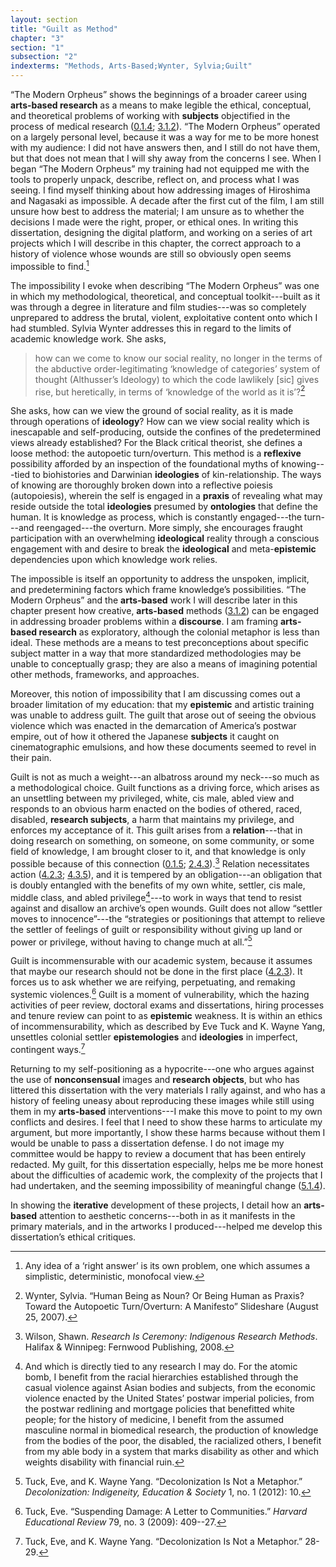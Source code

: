 ```yaml
---
layout: section
title: "Guilt as Method"
chapter: "3"
section: "1"
subsection: "2"
indexterms: "Methods, Arts-Based;Wynter, Sylvia;Guilt"
---
```


“The Modern Orpheus” shows the beginnings of a broader career using <span data-tooltip aria-haspopup="true" class="has-tip" data-disable-hover="false" tabindex="1" data-title="Arts-based methods refer to any research method that applies creative activity as a research method. This can include traditional arts like painting, sculpture, or dance, or more complex conceptual or multi-media approaches."><b>arts-based research</b></span> as a means to make legible the ethical, conceptual, and theoretical problems of working with <span data-tooltip aria-haspopup="true" class="has-tip" data-disable-hover="false" tabindex="1" data-title="The term research subject refers to a human person who has been ingested into a research program, and whose identity, personhood, and body have become the focus of a research program. I think of the subject in a Foucauldian sense: The 'subject' is a pun on the monarchal subject, someone who has no agency under the spectacular power of the sovereign. In this case it the subject lacks agency in relation to the researcher studying them."><b>subjects</b></span> objectified in the process of medical research (<a href="{{ site.baseurl }}/narrative/0_1_4">0.1.4</a>; <a href="{{ site.baseurl }}/narrative/3_1_2">3.1.2</a>). “The Modern Orpheus” operated on a largely personal level, because it was a way for me to be more honest with my audience: I did not have answers then, and I still do not have them, but that does not mean that I will shy away from the concerns I see. When I began “The Modern Orpheus” my training had not equipped me with the tools to properly unpack, describe, reflect on, and process what I was seeing. I find myself thinking about how addressing images of Hiroshima and Nagasaki as impossible. A decade after the first cut of the film, I am still unsure how best to address the material; I am unsure as to whether the decisions I made were the right, proper, or ethical ones. In writing this dissertation, designing the digital platform, and working on a series of art projects which I will describe in this chapter, the correct approach to a history of violence whose wounds are still so obviously open seems impossible to find.[^fn1]

The impossibility I evoke when describing “The Modern Orpheus” was one in which my methodological, theoretical, and conceptual toolkit---built as it was through a degree in literature and film studies---was so completely unprepared to address the brutal, violent, exploitative content onto which I had stumbled. Sylvia Wynter addresses this in regard to the limits of academic knowledge work. She asks, 

>how can we come to know our social reality, no longer in the terms of the abductive order-legitimating ‘knowledge of categories’ system of thought (Althusser’s Ideology) to which the code lawlikely [sic] gives rise, but heretically, in terms of ‘knowledge of the world as it is’?[^fn2]

She asks, how can we view the ground of social reality, as it is made through operations of <span data-tooltip aria-haspopup="true" class="has-tip" data-disable-hover="false" tabindex="1" data-title="Ideology refers to a generally agreed upon understanding of a phenomenon or cultural idea. Ideologies are like the air we breathe, in that they are pervasive and difficult to see without some framework to understand them."><b>ideology</b></span>? How can we view social reality which is inescapable and self-producing, outside the confines of the predetermined views already established? For the Black critical theorist, she defines a loose method: the autopoetic turn/overturn. This method is a <span data-tooltip aria-haspopup="true" class="has-tip" data-disable-hover="false" tabindex="1" data-title="Reflexivity refers to ability for researchers to reflect and comment on their own biases and problems as a method to improve their research."><b>reflexive</b></span> possibility afforded by an inspection of the foundational myths of knowing---tied to biohistories and Darwinian <span data-tooltip aria-haspopup="true" class="has-tip" data-disable-hover="false" tabindex="1" data-title="Ideology refers to a generally agreed upon understanding of a phenomenon or cultural idea. Ideologies are like the air we breathe, in that they are pervasive and difficult to see without some framework to understand them."><b>ideologies</b></span> of kin-relationship. The ways of knowing are thoroughly broken down into a reflective poiesis (autopoiesis), wherein the self is engaged in a <span data-tooltip aria-haspopup="true" class="has-tip" data-disable-hover="false" tabindex="1" data-title="Praxis, in academic conversations, is often defined in relation to and in opposition against theory. Praxis refers to how things are changed in the diegetic world, where theory is understood as being entirely conceptual."><b>praxis</b></span> of revealing what may reside outside the total <span data-tooltip aria-haspopup="true" class="has-tip" data-disable-hover="false" tabindex="1" data-title="Ideology refers to a generally agreed upon understanding of a phenomenon or cultural idea. Ideologies are like the air we breathe, in that they are pervasive and difficult to see without some framework to understand them."><b>ideologies</b></span> presumed by <span data-tooltip aria-haspopup="true" class="has-tip" data-disable-hover="false" tabindex="1" data-title="Ontology refers to the study of being in philosophy. I usually avoid the use of this term, because as I read it, ontology is dependent on how one describes and measures the real, which is better described as epistemology."><b>ontologies</b></span> that define the human. It is knowledge as process, which is constantly engaged---the turn---and reengaged---the overturn. More simply, she encourages fraught participation with an overwhelming <span data-tooltip aria-haspopup="true" class="has-tip" data-disable-hover="false" tabindex="1" data-title="Ideology refers to a generally agreed upon understanding of a phenomenon or cultural idea. Ideologies are like the air we breathe, in that they are pervasive and difficult to see without some framework to understand them."><b>ideological</b></span> reality through a conscious engagement with and desire to break the <span data-tooltip aria-haspopup="true" class="has-tip" data-disable-hover="false" tabindex="1" data-title="Ideology refers to a generally agreed upon understanding of a phenomenon or cultural idea. Ideologies are like the air we breathe, in that they are pervasive and difficult to see without some framework to understand them."><b>ideological</b></span> and meta-<span data-tooltip aria-haspopup="true" class="has-tip" data-disable-hover="false" tabindex="1" data-title="Epistemics is a philosophical term referring to the study of knowledge. I use it to talk about the entwined practices of scientific culture, its arguments, and its methodologies."><b>epistemic</b></span> dependencies upon which knowledge work relies. 

The impossible is itself an opportunity to address the unspoken, implicit, and predetermining factors which frame knowledge’s possibilities. “The Modern Orpheus” and the <span data-tooltip aria-haspopup="true" class="has-tip" data-disable-hover="false" tabindex="1" data-title="Arts-based methods refer to any research method that applies creative activity as a research method. This can include traditional arts like painting, sculpture, or dance, or more complex conceptual or multi-media approaches."><b>arts-based</b></span> work I will describe later in this chapter present how creative, <span data-tooltip aria-haspopup="true" class="has-tip" data-disable-hover="false" tabindex="1" data-title="Arts-based methods refer to any research method that applies creative activity as a research method. This can include traditional arts like painting, sculpture, or dance, or more complex conceptual or multi-media approaches."><b>arts-based</b></span> methods (<a href="{{ site.baseurl }}/narrative/3_1_2">3.1.2</a>) can be engaged in addressing broader problems within a <span data-tooltip aria-haspopup="true" class="has-tip" data-disable-hover="false" tabindex="1" data-title="Discourse refers to a scholarly conversation which occurs in a field of knowledge production. I use it in a Foucauldian sense, to convey the agreed upon modes and objects of discussion which are taken for granted in a community or scholarly field."><b>discourse</b></span>. I am framing <span data-tooltip aria-haspopup="true" class="has-tip" data-disable-hover="false" tabindex="1" data-title="Arts-based methods refer to any research method that applies creative activity as a research method. This can include traditional arts like painting, sculpture, or dance, or more complex conceptual or multi-media approaches."><b>arts-based research</b></span> as exploratory, although the colonial metaphor is less than ideal. These methods are a means to test preconceptions about specific subject matter in a way that more standardized methodologies may be unable to conceptually grasp; they are also a means of imagining potential other methods, frameworks, and approaches.

Moreover, this notion of impossibility that I am discussing comes out a broader limitation of my education: that my <span data-tooltip aria-haspopup="true" class="has-tip" data-disable-hover="false" tabindex="1" data-title="Epistemics is a philosophical term referring to the study of knowledge. I use it to talk about the entwined practices of scientific culture, its arguments, and its methodologies."><b>epistemic</b></span> and artistic training was unable to address guilt. The guilt that arose out of seeing the obvious violence which was enacted in the demarcation of America’s postwar empire, out of how it othered the Japanese <span data-tooltip aria-haspopup="true" class="has-tip" data-disable-hover="false" tabindex="1" data-title="The term research subject refers to a human person who has been ingested into a research program, and whose identity, personhood, and body have become the focus of a research program. I think of the subject in a Foucauldian sense: The 'subject' is a pun on the monarchal subject, someone who has no agency under the spectacular power of the sovereign. In this case it the subject lacks agency in relation to the researcher studying them."><b>subjects</b></span> it caught on cinematographic emulsions, and how these documents seemed to revel in their pain. 

Guilt is not as much a weight---an albatross around my neck---so much as a methodological choice. Guilt functions as a driving force, which arises as an unsettling between my privileged, white, cis male, abled view and responds to an obvious harm enacted on the bodies of othered, raced, disabled, <span data-tooltip aria-haspopup="true" class="has-tip" data-disable-hover="false" tabindex="1" data-title="The term research subject refers to a human person who has been ingested into a research program, and whose identity, personhood, and body have become the focus of a research program. I think of the subject in a Foucauldian sense: The 'subject' is a pun on the monarchal subject, someone who has no agency under the spectacular power of the sovereign. In this case it the subject lacks agency in relation to the researcher studying them."><b>research subjects</b></span>, a harm that maintains my privilege, and enforces my acceptance of it. This guilt arises from a <span data-tooltip aria-haspopup="true" class="has-tip" data-disable-hover="false" tabindex="1" data-title="Epistemics is a philosophical term referring to the study of knowledge. I use it to talk about the entwined practices of scientific culture, its arguments, and its methodologies."><b>relation</b></span>---that in doing research on something, on someone, on some community, or some field of knowledge, I am brought closer to it, and that knowledge is only possible because of this connection (<a href="{{ site.baseurl }}/narrative/0_1_5">0.1.5</a>; <a href="{{ site.baseurl }}/narrative/2_4_3">2.4.3</a>).[^fn3] Relation necessitates action (<a href="{{ site.baseurl }}/narrative/4_2_3">4.2.3</a>; <a href="{{ site.baseurl }}/narrative/4_3_5">4.3.5</a>), and it is tempered by an obligation---an obligation that is doubly entangled with the benefits of my own white, settler, cis male, middle class, and abled privilege[^fn4]---to work in ways that tend to resist against and disallow an archive’s open wounds. Guilt does not allow “settler moves to innocence”---the “strategies or positionings that attempt to relieve the settler of feelings of guilt or responsibility without giving up land or power or privilege, without having to change much at all.”[^fn5]

Guilt is incommensurable with our academic system, because it assumes that maybe our research should not be done in the first place (<a href="{{ site.baseurl }}/narrative/4_2_3">4.2.3</a>). It forces us to ask whether we are reifying, perpetuating, and remaking systemic violences.[^fn6] Guilt is a moment of vulnerability, which the hazing activities of peer review, doctoral exams and dissertations, hiring processes and tenure review can point to as <span data-tooltip aria-haspopup="true" class="has-tip" data-disable-hover="false" tabindex="1" data-title="Epistemics is a philosophical term referring to the study of knowledge. I use it to talk about the entwined practices of scientific culture, its arguments, and its methodologies."><b>epistemic</b></span> weakness. It is within an ethics of incommensurability, which as described by Eve Tuck and K. Wayne Yang, unsettles colonial settler <span data-tooltip aria-haspopup="true" class="has-tip" data-disable-hover="false" tabindex="1" data-title="Epistemics is a philosophical term referring to the study of knowledge. I use it to talk about the entwined practices of scientific culture, its arguments, and its methodologies."><b>epistemologies</b></span> and <span data-tooltip aria-haspopup="true" class="has-tip" data-disable-hover="false" tabindex="1" data-title="Ideology refers to a generally agreed upon understanding of a phenomenon or cultural idea. Ideologies are like the air we breathe, in that they are pervasive and difficult to see without some framework to understand them."><b>ideologies</b></span> in imperfect, contingent ways.[^fn7]

Returning to my self-positioning as a hypocrite---one who argues against the use of <span data-tooltip aria-haspopup="true" class="has-tip" data-disable-hover="false" tabindex="1" data-title="I use the phrase 'consent' to refer to the idea of informed consent: that a research subject needs to be aware of what will happen to them in a research project, and that they have the ability to say 'no' at any point during the research program."><b>nonconsensual</b></span> images and <span data-tooltip aria-haspopup="true" class="has-tip" data-disable-hover="false" tabindex="1" data-title="I use the term research object to refer to materials that have been divorced from the subject of their origin. Object, as I use it, carefully considers how human patients are denied their humanity through transformations that deem them as objects."><b>research objects</b></span>, but who has littered this dissertation with the very materials I rally against, and who has a history of feeling uneasy about reproducing these images while still using them in my <span data-tooltip aria-haspopup="true" class="has-tip" data-disable-hover="false" tabindex="1" data-title="Arts-based methods refer to any research method that applies creative activity as a research method. This can include traditional arts like painting, sculpture, or dance, or more complex conceptual or multi-media approaches."><b>arts-based</b></span> interventions---I make this move to point to my own conflicts and desires. I feel that I need to show these harms to articulate my argument, but more importantly, I show these harms because without them I would be unable to pass a dissertation defense. I do not image my committee would be happy to review a document that has been entirely redacted. My guilt, for this dissertation especially, helps me be more honest about the difficulties of academic work, the complexity of the projects that I had undertaken, and the seeming impossibility of meaningful change (<a href="{{ site.baseurl }}/narrative/5_1_4">5.1.4</a>).

In showing the <span data-tooltip aria-haspopup="true" class="has-tip" data-disable-hover="false" tabindex="1" data-title="Iterative, here, refers to a process of learning in which completed projects are analyzed after their completion. This analysis allows for future projects to be more successful, and to address new, but related concepts."><b>iterative</b></span> development of these projects, I detail how an <span data-tooltip aria-haspopup="true" class="has-tip" data-disable-hover="false" tabindex="1" data-title="Arts-based methods refer to any research method that applies creative activity as a research method. This can include traditional arts like painting, sculpture, or dance, or more complex conceptual or multi-media approaches."><b>arts-based</b></span> attention to aesthetic concerns---both in as it manifests in the primary materials, and in the artworks I produced---helped me develop this dissertation’s ethical critiques. 

<div class="style-divider">
 	<div class="line"></div>
</div>

[^fn1]: Any idea of a ‘right answer’ is its own problem, one which assumes a simplistic, deterministic, monofocal view.

[^fn2]: Wynter, Sylvia. “Human Being as Noun? Or Being Human as Praxis? Toward the Autopoetic Turn/Overturn: A Manifesto” Slideshare (August 25, 2007).

[^fn3]: Wilson, Shawn. *Research Is Ceremony: Indigenous Research Methods*. Halifax & Winnipeg: Fernwood Publishing, 2008.

[^fn4]: And which is directly tied to any research I may do. For the atomic bomb, I benefit from the racial hierarchies established through the casual violence against Asian bodies and subjects, from the economic violence enacted by the United States’ postwar imperial policies, from the postwar redlining and mortgage policies that benefitted white people; for the history of medicine, I benefit from the assumed masculine normal in biomedical research, the production of knowledge from the bodies of the poor, the disabled, the racialized others, I benefit from my able body in a system that marks disability as other and which weights disability with financial ruin.

[^fn5]: Tuck, Eve, and K. Wayne Yang. “Decolonization Is Not a Metaphor.” *Decolonization: Indigeneity, Education & Society* 1, no. 1 (2012): 10.

[^fn6]: Tuck, Eve. “Suspending Damage: A Letter to Communities.” *Harvard Educational Review* 79, no. 3 (2009): 409--27.

[^fn7]: Tuck, Eve, and K. Wayne Yang. “Decolonization Is Not a Metaphor.” 28-29.